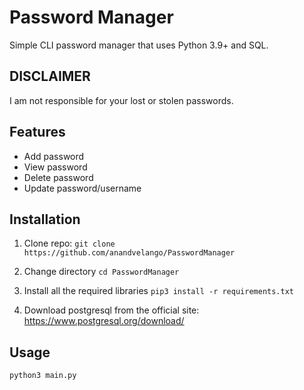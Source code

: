 # Password Manager

Simple CLI password manager that uses Python 3.9+ and SQL.

## DISCLAIMER
I am not responsible for your lost or stolen passwords.

## Features
- Add password
- View password
- Delete password
- Update password/username

## Installation
1. Clone repo:
`git clone https://github.com/anandvelango/PasswordManager`

2. Change directory
`cd PasswordManager`

3. Install all the required libraries
`pip3 install -r requirements.txt`

4. Download postgresql from the official site: https://www.postgresql.org/download/

## Usage
`python3 main.py`
